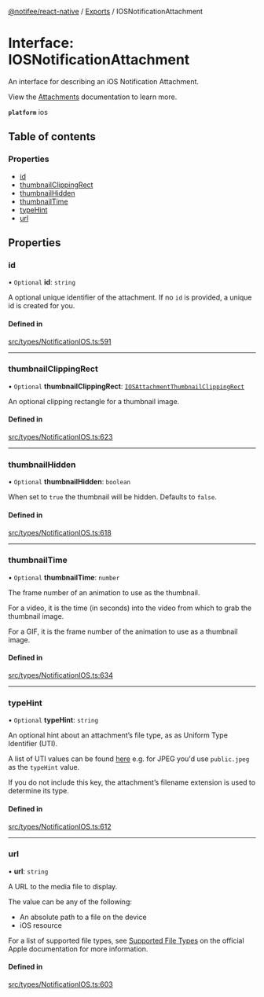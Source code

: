 [@notifee/react-native](../README.md) / [Exports](../modules.md) / IOSNotificationAttachment

# Interface: IOSNotificationAttachment

An interface for describing an iOS Notification Attachment.

View the [Attachments](/react-native/docs/ios/appearance#attachments) documentation to learn more.

**`platform`** ios

## Table of contents

### Properties

- [id](IOSNotificationAttachment.md#id)
- [thumbnailClippingRect](IOSNotificationAttachment.md#thumbnailclippingrect)
- [thumbnailHidden](IOSNotificationAttachment.md#thumbnailhidden)
- [thumbnailTime](IOSNotificationAttachment.md#thumbnailtime)
- [typeHint](IOSNotificationAttachment.md#typehint)
- [url](IOSNotificationAttachment.md#url)

## Properties

### id

• `Optional` **id**: `string`

A optional unique identifier of the attachment.
If no `id` is provided, a unique id is created for you.

#### Defined in

[src/types/NotificationIOS.ts:591](https://github.com/cabljac/react-native-notifee/blob/4d792c9/src/types/NotificationIOS.ts#L591)

___

### thumbnailClippingRect

• `Optional` **thumbnailClippingRect**: [`IOSAttachmentThumbnailClippingRect`](IOSAttachmentThumbnailClippingRect.md)

An optional clipping rectangle for a thumbnail image.

#### Defined in

[src/types/NotificationIOS.ts:623](https://github.com/cabljac/react-native-notifee/blob/4d792c9/src/types/NotificationIOS.ts#L623)

___

### thumbnailHidden

• `Optional` **thumbnailHidden**: `boolean`

When set to `true` the thumbnail will be hidden.
Defaults to `false`.

#### Defined in

[src/types/NotificationIOS.ts:618](https://github.com/cabljac/react-native-notifee/blob/4d792c9/src/types/NotificationIOS.ts#L618)

___

### thumbnailTime

• `Optional` **thumbnailTime**: `number`

The frame number of an animation to use as the thumbnail.

For a video, it is the time (in seconds) into the video from which to
grab the thumbnail image.

For a GIF, it is the frame number of the animation to use
as a thumbnail image.

#### Defined in

[src/types/NotificationIOS.ts:634](https://github.com/cabljac/react-native-notifee/blob/4d792c9/src/types/NotificationIOS.ts#L634)

___

### typeHint

• `Optional` **typeHint**: `string`

An optional hint about an attachment’s file type, as as Uniform Type Identifier (UTI).

A list of UTI values can be found [here](https://developer.apple.com/library/archive/documentation/Miscellaneous/Reference/UTIRef/Articles/System-DeclaredUniformTypeIdentifiers.html) e.g. for JPEG you'd use `public.jpeg` as the `typeHint` value.

If you do not include this key, the attachment’s filename extension is used to determine its type.

#### Defined in

[src/types/NotificationIOS.ts:612](https://github.com/cabljac/react-native-notifee/blob/4d792c9/src/types/NotificationIOS.ts#L612)

___

### url

• **url**: `string`

A URL to the media file to display.

The value can be any of the following:

 - An absolute path to a file on the device
 - iOS resource

For a list of supported file types, see [Supported File Types](https://developer.apple.com/documentation/usernotifications/unnotificationattachment#1682051) on the official Apple documentation for more information.

#### Defined in

[src/types/NotificationIOS.ts:603](https://github.com/cabljac/react-native-notifee/blob/4d792c9/src/types/NotificationIOS.ts#L603)
